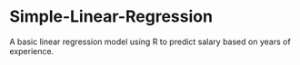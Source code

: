 # Simple-Linear-Regression
A basic linear regression model using R to predict salary based on years of experience.
